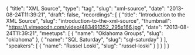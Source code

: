 {
  "title": "XML Source",
  "type": "tag",
  "slug": "xml-source",
  "date": "2013-08-24T11:39:21",
  "draft": false,
  "recordings": [
    {
      "title": "Introduction to the XML Source",
      "slug": "introduction-to-the-xml-source",
      "thumbnail": "https://i.vimeocdn.com/video/483491352_295x166.jpg",
      "date": "2013-08-24T11:39:21",
      "meetups": [
        {
          "name": "Oklahoma Groups",
          "slug": "oklahoma"
        },
        {
          "name": "SQL Saturday",
          "slug": "sql-saturday"
        }
      ],
      "speakers": [
        {
          "name": "Russel Loski",
          "slug": "russel-loski"
        }
      ]
    }
  ]
}